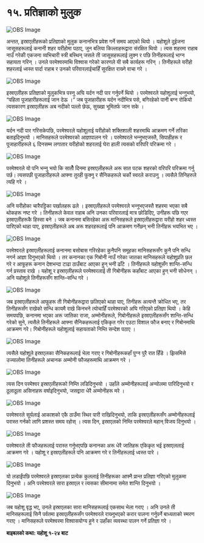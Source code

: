 # १५. प्रतिज्ञाको मुलुक

![OBS Image](https://cdn.door43.org/obs/jpg/360px/obs-en-15-01.jpg)

अन्तत, इस्राएलीहरूको प्रतिज्ञाको मुलुक कनानभित्र प्रवेश गर्ने समय आएको थियो । यहोशूले दुईजना जासूसहरूलाई कनानी शहर यरीहोमा पठाए, जुन बलिया किल्लाहरूद्वारा संरक्षित थियो । त्यस शहरमा राहाब नाउँ गरेकी एकजना व्यभिचारी स्‍त्री बस्थिन् जसले ती जासूसहरूलाई लुक्न र पछि तिनीहरूलाई भाग्‍न सहायता गरिन् । उनले परमेश्‍वरमाथि विश्‍वास गरेको कारणले यी सबै कार्यहरू गरिन् । तिनीहरूले यरीहो शहरलाई ध्वस्त पार्दा राहाब र उनको परिवारलाईचाहिँ सुरक्षित राख्‍ने वाचा गरे ।

![OBS Image](https://cdn.door43.org/obs/jpg/360px/obs-en-15-02.jpg)

इस्राएलीहरू प्रतिज्ञाको मुलुकभित्र पस्‍नु अघि यर्दन नदी पार गर्नुपर्ने थियो । परमेश्‍वरले यहोशूलाई भन्‍नुभयो, “पहिला पूजाहारीहरूलाई जान देऊ ।” जब पूजाहारीहरू यर्दन नदीभित्र पसे, बगिरहेको पानी बग्‍न रोकियो त्यसकारण इस्राएलीहरू अब नदीको पल्लो छेऊ, सुख्खा भूमितर्फ जान सके ।

![OBS Image](https://cdn.door43.org/obs/jpg/360px/obs-en-15-03.jpg)

यर्दन नदी पार गरिसकेपछि, परमेश्‍वरले यहोशूलाई यरीहोको शक्तिशाली शहरमाथि आक्रमण गर्ने तरिका बताइदिनुभयो । मानिसहरूले परमेश्‍वरको आज्ञापालन गरे । परमेश्‍वरले भन्‍नुभएजस्तै, सिपाहीहरू र पूजाहारीहरूले ६ दिनसम्म लगातार यरीहोको शहरलाई घेरा हाली त्यसको वरिपरि परिक्रमा गरे ।

![OBS Image](https://cdn.door43.org/obs/jpg/360px/obs-en-15-04.jpg)

परमेश्‍वरले यो पनि भन्‍नु भयो कि सातौँ दिनमा इस्राएलीहरूले अरू सात पटक शहरको वरिपरि परिक्रमा गर्नु पर्छ। त्यसपछी पूजाहारीहरूले आफ्ना तुरही फुक्नु र सैनिकहरूले चर्को स्वरले कराउनु । त्यसैले तिनिहरुले त्यहि गरे ।

![OBS Image](https://cdn.door43.org/obs/jpg/360px/obs-en-15-05.jpg)

अनि यरीहोका चारैपट्टिका पर्खालहरू ढले । इस्राएलीहरूले परमेश्‍वरले भन्‍नुभएजस्तै शहरमा भएका सबै थोकहरू नष्ट गरे । तिनीहरूले केवल राहाब अनि उनका परिवारलाई मात्र छोडिदिए, उनीहरू पछि गएर इस्राएलीहरूकै हिस्सा बने । जब कनानमा बसिरहेका अरू मानिसहरूले इस्राएलीहरूद्वारा यरीहो शहर ध्वस्त पारिएको थाहा पाए, इस्राएलीहरूले अब अरू शहरहरूलाई पनि आक्रमण गर्नेछन् भनी तिनीहरू भयभित भए ।

![OBS Image](https://cdn.door43.org/obs/jpg/360px/obs-en-15-06.jpg)

परमेश्‍वरले इस्राएलीहरूलाई कनानमा बसोबास गरिरहेका कुनैपनि समूहका मानिसहरूसँग कुनै पनि सन्धि नगर्न आज्ञा दिनुभएको थियो । तर कनानका एक गिबोनी नाउँ गरेका जातका मानिसहरूले यहोशूप्रति छल गरे र आफूहरू कनान देशभन्दा टाढा ठाउँबाट आएका हुन् भनी ढाँटे । तिनीहरूले यहोशूसँग शान्ति-सन्धि गर्न प्रस्ताव राखे । यहोशू र इस्राएलीहरूले परमेश्‍वरलाई ती गिबोनीहरू कहाँबाट आएका हुन् भनी सोधेनन् । अनि यहोशूले तिनीहरूसँग शान्ति–सन्धि गरे ।

![OBS Image](https://cdn.door43.org/obs/jpg/360px/obs-en-15-07.jpg)

जब इस्राएलीहरूले आफूहरू ती गिबोनीहरूद्वारा छलिएको थाहा पाए, तिनीहरू अत्यन्तै क्रोधित भए, तर तिनीहरूसँग राखेको सन्धि कायमै राखे किनभने त्योचाहिँ परमेश्‍वरको अघि गरिएको प्रतिज्ञा थियो । केहि समयपछि, कनानमा भएका अरू जातिका राजा, अम्मोनीहरूले, गिबोनीहरूले इस्राएलीहरूसँग शान्ति-सन्धि गरेको सुने, त्यसैले तिनीहरूले आफ्ना सैनिकहरूलाई एकिकृत गरेर एउटा विशाल फौज बनाए र गिबोनमाथि आक्रमण गरे। गिबोनीहरूले यहोशूलाई सहायताको निम्ति सन्देश पठाए ।

![OBS Image](https://cdn.door43.org/obs/jpg/360px/obs-en-15-08.jpg)

त्यसैले यहोशूले इस्राएलका सैनिकहरूलाई भेला गराए र गिबोनीहरूकहाँ पुग्‍न पुरै रात हिँडे । झिसमिसे उज्यालोमा तिनीहरूले अचानक अम्मोनी फौजहरूमाथि आक्रमण गरे ।

![OBS Image](https://cdn.door43.org/obs/jpg/360px/obs-en-15-09.jpg)

त्यस दिन परमेश्‍वर इस्राएलीहरूको निम्ति लडिदिनुभयो । उहाँले अम्मोनीहरूलाई अन्योलमा पारिदिनुभयो र ठूलाठूला असिनाहरू वर्षाइदिनुभयो, जसद्वारा धेरै अम्मोनीहरू मरे ।

![OBS Image](https://cdn.door43.org/obs/jpg/360px/obs-en-15-10.jpg)

परमेश्‍वरले सूर्यलाई आकाशको एकै ठाउँमा स्थिर पारी राखिदिनुभयो, ताकि इस्राएलीहरूसँग अम्मोनीहरूलाई परास्त गर्नको लागि प्रशस्त समय रहोस् । त्यस दिन, इस्राएलको निम्ति परमेश्‍वरले महान् विजय दिनुभयो ।

![OBS Image](https://cdn.door43.org/obs/jpg/360px/obs-en-15-11.jpg)

परमेश्‍वरले ती फौजहरूलाई परास्त गर्नुभएपछि कनानका अरू धेरै जातिहरू एकिकृत भई इस्राएललाई आक्रमण गरे । यहोशू र इस्राएलीहरूले पनि आक्रमण गरे र तिनीहरूलाई ध्वस्त पारे ।

![OBS Image](https://cdn.door43.org/obs/jpg/360px/obs-en-15-12.jpg)

यो लडाईंपछि परमेश्‍वरले इस्राएलका प्रत्येक कुललाई तिनीहरूका आफ्नै प्रान्त प्रतिज्ञा गरिएको मुलुकमा दिनुभयो । अनि परमेश्‍वरले सारा इस्राएल र त्यसका सीमानामा समेत शान्ति दिनुभयो ।

![OBS Image](https://cdn.door43.org/obs/jpg/360px/obs-en-15-13.jpg)

जब यहोशू वृद्ध भए, उनले इस्राएलका सारा मानिसहरूलाई एकसाथ भेला गराए । अनि उनले ती मानिसहरूलाई सिनै पर्वतमा इस्राएलीहरूसँग परमेश्‍वरले राख्‍नुभएको करार पालना गर्नुपर्ने बाध्यताको स्मरण गराए । मानिसहरूले परमेश्‍वरमा विश्‍वासयोग्य हुने र उहाँका व्यवस्था पालन गर्ने प्रतिज्ञा गरे ।

__बाइबलको कथा: यहोशू १-२४ बाट__

